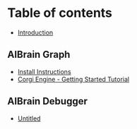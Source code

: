# Table of contents

* [Introduction](README.md)

## AIBrain Graph

* [Install Instructions](aibrain-graph/install-instructions.md)
* [Corgi Engine - Getting Started Tutorial](aibrain-graph/corgi-engine-getting-started-tutorial.md)

## AIBrain Debugger

* [Untitled](aibrain-debugger/untitled.md)

